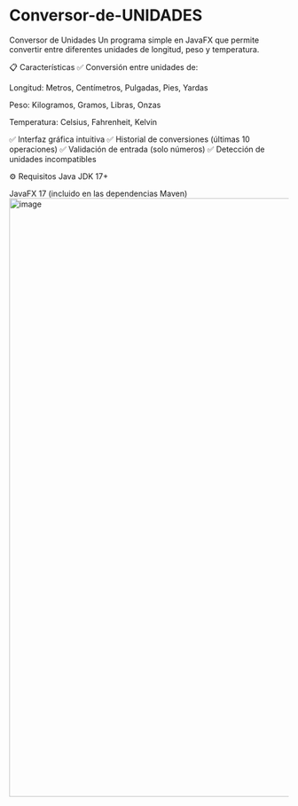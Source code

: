 # Conversor-de-UNIDADES
Conversor de Unidades
Un programa simple en JavaFX que permite convertir entre diferentes unidades de longitud, peso y temperatura.

📋 Características
✅ Conversión entre unidades de:

Longitud: Metros, Centímetros, Pulgadas, Pies, Yardas

Peso: Kilogramos, Gramos, Libras, Onzas

Temperatura: Celsius, Fahrenheit, Kelvin

✅ Interfaz gráfica intuitiva
✅ Historial de conversiones (últimas 10 operaciones)
✅ Validación de entrada (solo números)
✅ Detección de unidades incompatibles

⚙️ Requisitos
Java JDK 17+

JavaFX 17 (incluido en las dependencias Maven)
<img width="1920" height="1080" alt="image" src="https://github.com/user-attachments/assets/8236c2bc-b01b-456d-b608-73d7becad068" />
